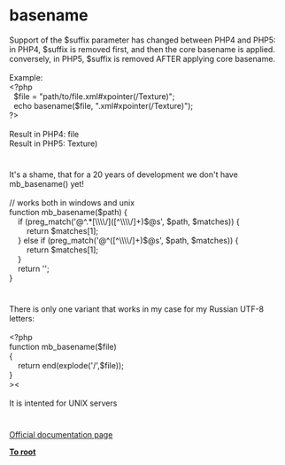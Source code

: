 # basename




<div class="phpcode"><span class="html">
Support of the $suffix parameter has changed between PHP4 and PHP5:<br>in PHP4, $suffix is removed first, and then the core basename is applied.<br>conversely, in PHP5, $suffix is removed AFTER applying core basename.<br><br>Example:<br><span class="default">&lt;?php<br>&#xA0; $file </span><span class="keyword">= </span><span class="string">&quot;path/to/file.xml#xpointer(/Texture)&quot;</span><span class="keyword">;<br>&#xA0; echo </span><span class="default">basename</span><span class="keyword">(</span><span class="default">$file</span><span class="keyword">, </span><span class="string">&quot;.xml#xpointer(/Texture)&quot;</span><span class="keyword">);<br></span><span class="default">?&gt;<br></span><br>Result in PHP4: file<br>Result in PHP5: Texture)</span>
</div>
  

#


<div class="phpcode"><span class="html">
It&apos;s a shame, that for a 20 years of development we don&apos;t have mb_basename() yet!<br><br>// works both in windows and unix<br>function mb_basename($path) {<br>&#xA0; &#xA0; if (preg_match(&apos;@^.*[\\\\/]([^\\\\/]+)$@s&apos;, $path, $matches)) {<br>&#xA0; &#xA0; &#xA0; &#xA0; return $matches[1];<br>&#xA0; &#xA0; } else if (preg_match(&apos;@^([^\\\\/]+)$@s&apos;, $path, $matches)) {<br>&#xA0; &#xA0; &#xA0; &#xA0; return $matches[1];<br>&#xA0; &#xA0; }<br>&#xA0; &#xA0; return &apos;&apos;;<br>}</span>
</div>
  

#


<div class="phpcode"><span class="html">
There is only one variant that works in my case for my Russian UTF-8 letters:
<br>
<br><span class="default">&lt;?php
<br></span><span class="keyword">function </span><span class="default">mb_basename</span><span class="keyword">(</span><span class="default">$file</span><span class="keyword">)
<br>{
<br>&#xA0; &#xA0; return </span><span class="default">end</span><span class="keyword">(</span><span class="default">explode</span><span class="keyword">(</span><span class="string">&apos;/&apos;</span><span class="keyword">,</span><span class="default">$file</span><span class="keyword">));
<br>}
<br>&gt;&lt;
<br>
<br></span><span class="default">It is intented </span><span class="keyword">for </span><span class="default">UNIX servers</span>
</span>
</div>
  

#

[Official documentation page](https://www.php.net/manual/en/function.basename.php)

**[To root](/README.md)**